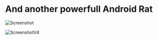 # And another powerfull Android Rat
![Screenshot](https://github.com/user-attachments/assets/1dc16237-86e8-494d-ba7b-3b07be4802f3)

![ScreenshotV4](https://github.com/user-attachments/assets/769e705f-543c-42a5-ae47-7ffcfeab53f1)


